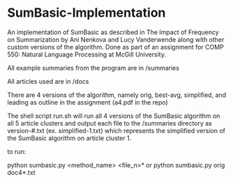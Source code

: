 # SumBasic-Implementation

An implementation of SumBasic as described in The Impact of Frequency on Summarization by Ani Nenkova and Lucy Vanderwende along with other custom versions of the algorithm. Done as part of an assignment for COMP 550: Natural Language Processing at McGill University. 

All example summaries from the program are in /summaries

All articles used are in /docs

There are 4 versions of the algorithm, namely orig, best-avg, simplified, and leading as outline in the assignment (a4.pdf in the repo)

The shell script run.sh will run all 4 versions of the SumBasic algorithm
on all 5 article clusters and output each file to the /summaries directory
as version-#.txt (ex. simplified-1.txt) which represents the simplified version
of the SumBasic algorithm on article cluster 1.

to run:

python sumbasic.py <method_name> <file_n>*
or
python sumbasic.py orig doc4*.txt
